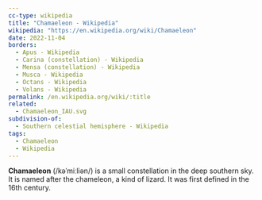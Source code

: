 ```yaml
---
cc-type: wikipedia
title: "Chamaeleon - Wikipedia"
wikipedia: "https://en.wikipedia.org/wiki/Chamaeleon"
date: 2022-11-04
borders:
  - Apus - Wikipedia
  - Carina (constellation) - Wikipedia
  - Mensa (constellation) - Wikipedia
  - Musca - Wikipedia
  - Octans - Wikipedia
  - Volans - Wikipedia
permalink: /en.wikipedia.org/wiki/:title
related:
  - Chamaeleon_IAU.svg
subdivision-of:
  - Southern celestial hemisphere - Wikipedia
tags:
  - Chamaeleon
  - Wikipedia
---
```

**Chamaeleon** (/kəˈmiːliən/) is a small constellation in the deep southern sky. It is named after the chameleon, a kind of lizard. It was first defined in the 16th century.